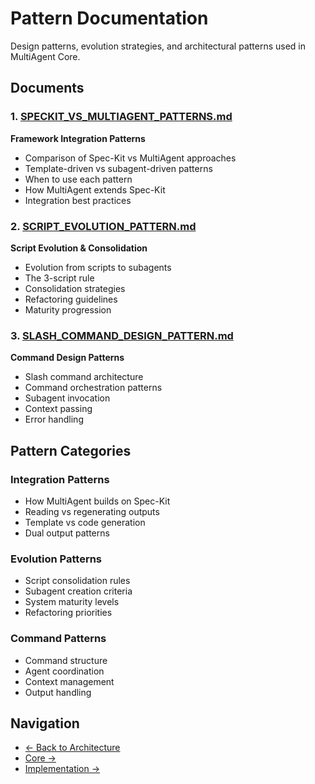 # Pattern Documentation

Design patterns, evolution strategies, and architectural patterns used in MultiAgent Core.

## Documents

### 1. [SPECKIT_VS_MULTIAGENT_PATTERNS.md](./SPECKIT_VS_MULTIAGENT_PATTERNS.md)
**Framework Integration Patterns**

- Comparison of Spec-Kit vs MultiAgent approaches
- Template-driven vs subagent-driven patterns
- When to use each pattern
- How MultiAgent extends Spec-Kit
- Integration best practices

### 2. [SCRIPT_EVOLUTION_PATTERN.md](./SCRIPT_EVOLUTION_PATTERN.md)
**Script Evolution & Consolidation**

- Evolution from scripts to subagents
- The 3-script rule
- Consolidation strategies
- Refactoring guidelines
- Maturity progression

### 3. [SLASH_COMMAND_DESIGN_PATTERN.md](./SLASH_COMMAND_DESIGN_PATTERN.md)
**Command Design Patterns**

- Slash command architecture
- Command orchestration patterns
- Subagent invocation
- Context passing
- Error handling

## Pattern Categories

### Integration Patterns
- How MultiAgent builds on Spec-Kit
- Reading vs regenerating outputs
- Template vs code generation
- Dual output patterns

### Evolution Patterns
- Script consolidation rules
- Subagent creation criteria
- System maturity levels
- Refactoring priorities

### Command Patterns
- Command structure
- Agent coordination
- Context management
- Output handling

## Navigation

- [← Back to Architecture](../)
- [Core →](../core/)
- [Implementation →](../implementation/)
